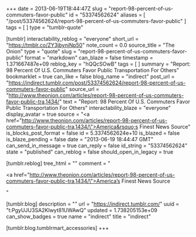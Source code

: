 +++
date = 2013-06-19T18:44:47Z
slug = "report-98-percent-of-us-commuters-favor-public"
id = "53374562624"
aliases = [ "/post/53374562624/report-98-percent-of-us-commuters-favor-public" ]
tags = [ ]
type = "tumblr-quote"

[tumblr]
interactability_reblog = "everyone"
short_url = "https://tmblr.co/ZY3jbynjNp50"
note_count = 0.0
source_title = "The Onion"
type = "quote"
slug = "report-98-percent-of-us-commuters-favor-public"
format = "markdown"
can_blaze = false
timestamp = 1.371667487e+09
reblog_key = "hQQcSOwB"
tags = [ ]
summary = "Report: 98 Percent Of U.S. Commuters Favor Public Transportation For Others"
bookmarklet = true
can_like = false
blog_name = "indirect"
post_url = "https://indirect.tumblr.com/post/53374562624/report-98-percent-of-us-commuters-favor-public"
source_url = "http://www.theonion.com/articles/report-98-percent-of-us-commuters-favor-public-tra,1434/"
text = "Report: 98 Percent Of U.S. Commuters Favor Public Transportation For Others"
interactability_blaze = "everyone"
display_avatar = true
source = "<a href=\"http://www.theonion.com/articles/report-98-percent-of-us-commuters-favor-public-tra,1434/\">America&rsquo;s Finest News Source</a>"
is_blocks_post_format = false
id = 5.3374562624e+10
is_blazed = false
is_blaze_pending = false
date = "2013-06-19 18:44:47 GMT"
can_send_in_message = true
can_reply = false
id_string = "53374562624"
state = "published"
can_reblog = false
should_open_in_legacy = true

[tumblr.reblog]
tree_html = ""
comment = "<p><a href=\"http://www.theonion.com/articles/report-98-percent-of-us-commuters-favor-public-tra,1434/\">America’s Finest News Source</a></p>"

[tumblr.blog]
description = ""
url = "https://indirect.tumblr.com/"
uuid = "t:PgyUJU3SA2Klwyt81UWAwQ"
updated = 1.738205153e+09
can_show_badges = true
name = "indirect"
title = "indirect"

[tumblr.blog.tumblrmart_accessories]
+++

